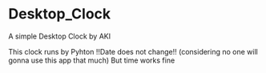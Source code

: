 # Desktop_Clock
A simple Desktop Clock
by AKI

This clock runs by Pyhton
!!Date does not change!! (considering no one will gonna use this app that much)
But time works fine
